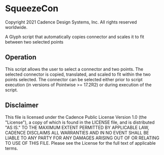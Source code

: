 # SqueezeCon
Copyright 2021 Cadence Design Systems, Inc. All rights reserved worldwide.

A Glyph script that automatically copies connector and scales it to fit between two selected points

## Operation
This script allows the user to select a connector and two points. The selected connector is copied, translated, and scaled to fit within the two points selected. The connector can be selected either prior to script execution (in versions of Pointwise >= 17.2R2) or during execution of the script.

## Disclaimer
This file is licensed under the Cadence Public License Version 1.0 (the "License"), a copy of which is found in the LICENSE file, and is distributed "AS IS." 
TO THE MAXIMUM EXTENT PERMITTED BY APPLICABLE LAW, CADENCE DISCLAIMS ALL WARRANTIES AND IN NO EVENT SHALL BE LIABLE TO ANY PARTY FOR ANY DAMAGES ARISING OUT OF OR RELATING TO USE OF THIS FILE. 
Please see the License for the full text of applicable terms.
